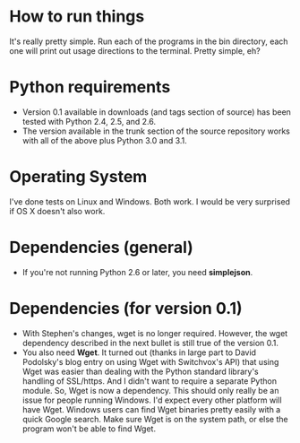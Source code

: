 # How to run things #
It's really pretty simple. Run each of the programs in the bin directory, each one will print out usage directions to the terminal. Pretty simple, eh?

# Python requirements #
  * Version 0.1 available in downloads (and tags section of source) has been tested with Python 2.4, 2.5, and 2.6.
  * The version available in the trunk section of the source repository works with all of the above plus Python 3.0 and 3.1.

# Operating System #
I've done tests on Linux and Windows.  Both work.  I would be very surprised if OS X doesn't also work.

# Dependencies (general) #
  * If you're not running Python 2.6 or later, you need **simplejson**.

# Dependencies (for version 0.1) #
  * With Stephen's changes, wget is no longer required.  However, the wget dependency described in the next bullet is still true of the version 0.1.
  * You also need **Wget**. It turned out (thanks in large part to David Podolsky's blog entry on using Wget with Switchvox's API) that using Wget was easier than dealing with the Python standard library's handling of SSL/https. And I didn't want to require a separate Python module. So, Wget is now a dependency. This should only really be an issue for people running Windows. I'd expect every other platform will have Wget. Windows users can find Wget binaries pretty easily with a quick Google search.  Make sure Wget is on the system path, or else the program won't be able to find Wget.